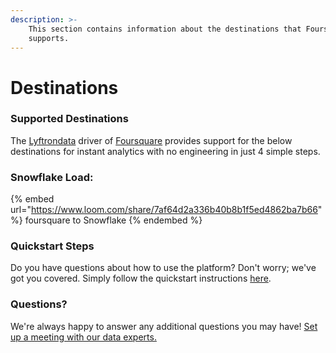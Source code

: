 ```yaml
---
description: >-
    This section contains information about the destinations that Foursquare
    supports.
---
```


# Destinations

### Supported Destinations

The [Lyftrondata](https://www.lyftrondata.com/) driver of [Foursquare](https://www.lyftrondata.com/integration/marketing-analytics/foursquare/) provides support for the below destinations for instant analytics with no engineering in just 4 simple steps.

### Snowflake Load:

{% embed url="https://www.loom.com/share/7af64d2a336b40b8b1f5ed4862ba7b66" %}
foursquare to Snowflake
{% endembed %}

### Quickstart Steps

Do you have questions about how to use the platform? Don't worry; we've got you covered. Simply follow the quickstart instructions [here](README.md).

### Questions? <a href="#questions" id="questions"></a>

We're always happy to answer any additional questions you may have! [Set up a meeting with our data experts.](https://www.lyftrondata.com/book-a-meeting/)
